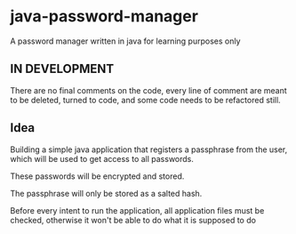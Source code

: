 # java-password-manager
A password manager written in java for learning purposes only

## IN DEVELOPMENT

There are no final comments on the code, every line of comment
are meant to be deleted, turned to code, and some code needs to
be refactored still.

## Idea

Building a simple java application that registers a passphrase
from the user, which will be used to get access to all passwords.

These passwords will be encrypted and stored.

The passphrase will only be stored as a salted hash.

Before every intent to run the application, all application files must
be checked, otherwise it won't be able to do what it is supposed to do

